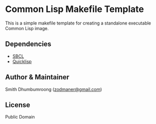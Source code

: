 # Common Lisp Makefile Template

This is a simple makefile template for creating a standalone
executable Common Lisp image.

## Dependencies

* [SBCL](http://www.sbcl.org)
* [Quicklisp](https://www.quicklisp.org)

## Author & Maintainer

Smith Dhumbumroong (<zodmaner@gmail.com>)

## License

Public Domain
